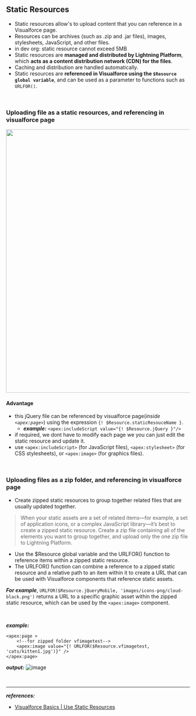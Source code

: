 
## Static Resources
- Static resources allow's to upload content that you can reference in a Visualforce page. 
- Resources can be archives (such as .zip and .jar files), images, stylesheets, JavaScript, and other files.
- in dev org: static resource cannot exceed 5MB	
- Static resources are **managed and distributed by Lightning Platform**, which **acts as a content distribution network (CDN) for the files**. 
- Caching and distribution are handled automatically.
- Static resources are **referenced in Visualforce using the ``$Resource global variable``**, and can be used as a parameter to functions such as ``URLFOR()``.


<br/>


### Uploading file as a static resources, and referencing in visualforce page
<img src="https://user-images.githubusercontent.com/63545175/200157270-864538c6-4150-409a-90a3-f4b07fd54bd4.png" width="720px">

#### Advantage
- this jQuery file can be referenced by visualforce page(_inside ``<apex:page>``_) using the expression ``{! $Resource.staticResouceName }``. 
  - ***example:*** ``<apex:includeScript value="{! $Resource.jQuery }"/>``
- if required, we dont have to modify each page we you can just edit the static resource and update it. 
- use ``<apex:includeScript>`` (for JavaScript files), ``<apex:stylesheet>`` (for CSS stylesheets), or ``<apex:image>`` (for graphics files).


<br/>


### Uploading files as a zip folder, and referencing in visualforce page
- Create zipped static resources to group together related files that are usually updated together.
> When your static assets are a set of related items—for example, a set of application icons, or a complex JavaScript library—it’s best to create a zipped static resource. Create a zip file containing all of the elements you want to group together, and upload only the one zip file to Lightning Platform.


- Use the $Resource global variable and the URLFOR() function to reference items within a zipped static resource.
- The URLFOR() function can combine a reference to a zipped static resource and a relative path to an item within it to create a URL that can be used with Visualforce components that reference static assets. 

***For example***, 
``URLFOR($Resource.jQueryMobile, 'images/icons-png/cloud-black.png')`` returns a URL to a specific graphic asset within the zipped static resource, which can be used by the ``<apex:image>`` component. 

<br/>


***example:***
```
<apex:page >
    <!--for zipped folder vfimagetest-->
    <apex:image value="{! URLFOR($Resource.vfimagetest, 'cats/kitten1.jpg')}" />
</apex:page>
```

***output:***
![image](https://user-images.githubusercontent.com/63545175/200160778-28b445a0-e844-46e8-8cc9-d9a762f5102a.png)







<br/>

---
***references:***
- [Visualforce Basics | Use Static Resources](https://trailhead.salesforce.com/content/learn/modules/visualforce_fundamentals/visualforce_static_resources?trailmix_creator_id=strailhead&trailmix_slug=prepare-for-your-salesforce-platform-developer-i-credential)




